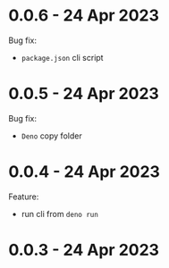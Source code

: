 # 0.0.6 - 24 Apr 2023

Bug fix:
- `package.json` cli script

# 0.0.5 - 24 Apr 2023

Bug fix:
- `Deno` copy folder

# 0.0.4 - 24 Apr 2023

Feature:

- run cli from `deno run`

# 0.0.3 - 24 Apr 2023